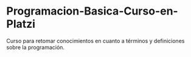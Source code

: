 # Programacion-Basica-Curso-en-Platzi
Curso para retomar conocimientos en cuanto a términos y definiciones sobre la programación.
